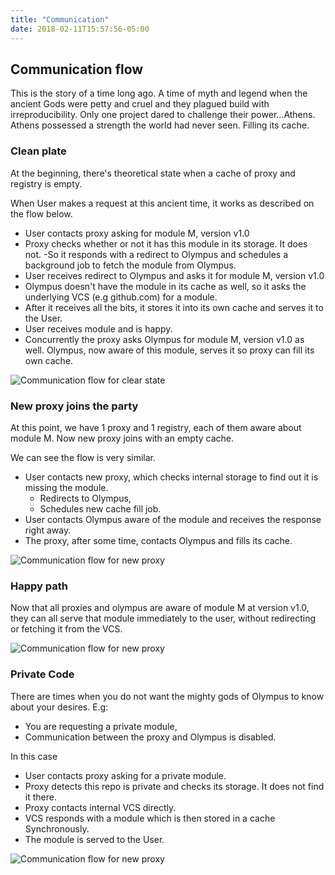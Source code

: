 ```yaml
---
title: "Communication"
date: 2018-02-11T15:57:56-05:00
---
```


## Communication flow

This is the story of a time long ago. A time of myth and legend when the ancient Gods were petty and cruel and they plagued build with irreproducibility.
Only one project dared to challenge their power...Athens. Athens possessed a strength the world had never seen. Filling its cache.

### Clean plate

At the beginning, there's theoretical state when a cache of proxy and registry is empty.

When User makes a request at this ancient time, it works as described on the flow below.

- User contacts proxy asking for module M, version v1.0
- Proxy checks whether or not it has this module in its storage. It does not.
-So it responds with a redirect to Olympus and schedules a background job to fetch the module from Olympus.
- User receives redirect to Olympus and asks it for module M, version v1.0
- Olympus doesn't have the module in its cache as well, so it asks the underlying VCS (e.g github.com) for a module.
- After it receives all the bits, it stores it into its own cache and serves it to the User.
- User receives module and is happy.
- Concurrently the proxy asks Olympus for module M, version v1.0 as well. Olympus, now aware of this module, serves it so proxy can fill its own cache.

![Communication flow for clear state](/athens-clear-scenario.png)

### New proxy joins the party

At this point, we have 1 proxy and 1 registry, each of them aware about module M. Now new proxy joins with an empty cache.

We can see the flow is very similar.

- User contacts new proxy, which checks internal storage to find out it is missing the module.
    - Redirects to Olympus,
    - Schedules new cache fill job.
- User contacts Olympus aware of the module and receives the response right away.
- The proxy, after some time, contacts Olympus and fills its cache.

![Communication flow for new proxy](/athens-new-proxy-old-olympus-scenario.png)


### Happy path

Now that all proxies and olympus are aware of module M at version v1.0, they can all serve that module immediately to the user, without redirecting or fetching it from the VCS.

![Communication flow for new proxy](/athens-proxy-filled.png)


### Private Code

There are times when you do not want the mighty gods of Olympus to know about your desires. E.g:
- You are requesting a private module,
- Communication between the proxy and Olympus is disabled.

In this case
- User contacts proxy asking for a private module.
- Proxy detects this repo is private and checks its storage. It does not find it there.
- Proxy contacts internal VCS directly.
- VCS responds with a module which is then stored in a cache Synchronously.
- The module is served to the User.

![Communication flow for new proxy](/athens-private-repo-scenario.png)
